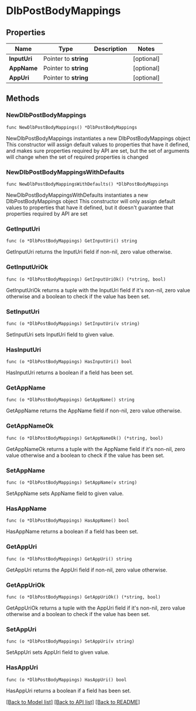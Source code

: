 # DlbPostBodyMappings

## Properties

Name | Type | Description | Notes
------------ | ------------- | ------------- | -------------
**InputUri** | Pointer to **string** |  | [optional] 
**AppName** | Pointer to **string** |  | [optional] 
**AppUri** | Pointer to **string** |  | [optional] 

## Methods

### NewDlbPostBodyMappings

`func NewDlbPostBodyMappings() *DlbPostBodyMappings`

NewDlbPostBodyMappings instantiates a new DlbPostBodyMappings object
This constructor will assign default values to properties that have it defined,
and makes sure properties required by API are set, but the set of arguments
will change when the set of required properties is changed

### NewDlbPostBodyMappingsWithDefaults

`func NewDlbPostBodyMappingsWithDefaults() *DlbPostBodyMappings`

NewDlbPostBodyMappingsWithDefaults instantiates a new DlbPostBodyMappings object
This constructor will only assign default values to properties that have it defined,
but it doesn't guarantee that properties required by API are set

### GetInputUri

`func (o *DlbPostBodyMappings) GetInputUri() string`

GetInputUri returns the InputUri field if non-nil, zero value otherwise.

### GetInputUriOk

`func (o *DlbPostBodyMappings) GetInputUriOk() (*string, bool)`

GetInputUriOk returns a tuple with the InputUri field if it's non-nil, zero value otherwise
and a boolean to check if the value has been set.

### SetInputUri

`func (o *DlbPostBodyMappings) SetInputUri(v string)`

SetInputUri sets InputUri field to given value.

### HasInputUri

`func (o *DlbPostBodyMappings) HasInputUri() bool`

HasInputUri returns a boolean if a field has been set.

### GetAppName

`func (o *DlbPostBodyMappings) GetAppName() string`

GetAppName returns the AppName field if non-nil, zero value otherwise.

### GetAppNameOk

`func (o *DlbPostBodyMappings) GetAppNameOk() (*string, bool)`

GetAppNameOk returns a tuple with the AppName field if it's non-nil, zero value otherwise
and a boolean to check if the value has been set.

### SetAppName

`func (o *DlbPostBodyMappings) SetAppName(v string)`

SetAppName sets AppName field to given value.

### HasAppName

`func (o *DlbPostBodyMappings) HasAppName() bool`

HasAppName returns a boolean if a field has been set.

### GetAppUri

`func (o *DlbPostBodyMappings) GetAppUri() string`

GetAppUri returns the AppUri field if non-nil, zero value otherwise.

### GetAppUriOk

`func (o *DlbPostBodyMappings) GetAppUriOk() (*string, bool)`

GetAppUriOk returns a tuple with the AppUri field if it's non-nil, zero value otherwise
and a boolean to check if the value has been set.

### SetAppUri

`func (o *DlbPostBodyMappings) SetAppUri(v string)`

SetAppUri sets AppUri field to given value.

### HasAppUri

`func (o *DlbPostBodyMappings) HasAppUri() bool`

HasAppUri returns a boolean if a field has been set.


[[Back to Model list]](../README.md#documentation-for-models) [[Back to API list]](../README.md#documentation-for-api-endpoints) [[Back to README]](../README.md)


